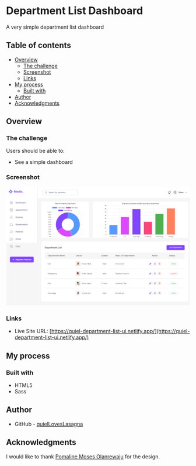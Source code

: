 # Department List Dashboard

A very simple department list dashboard

## Table of contents

- [Overview](#overview)
  - [The challenge](#the-challenge)
  - [Screenshot](#screenshot)
  - [Links](#links)
- [My process](#my-process)
  - [Built with](#built-with)
- [Author](#author)
- [Acknowledgments](#acknowledgments)

## Overview

### The challenge

Users should be able to:

- See a simple dashboard

### Screenshot

![Project Overview](./assets/preview.png)

### Links

- Live Site URL: [https://quiel-department-list-ui.netlify.app/](https://quiel-department-list-ui.netlify.app/)

## My process

### Built with

- HTML5
- Sass

## Author

- GitHub - [quielLovesLasagna](https://github.com/quielLovesLasagna)

## Acknowledgments

I would like to thank [Pomaline Moses Olanrewaju](https://www.figma.com/@primeleonard) for the design.
